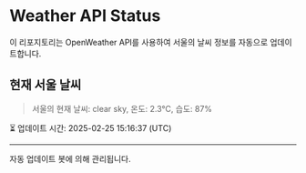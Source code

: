 
# Weather API Status

이 리포지토리는 OpenWeather API를 사용하여 서울의 날씨 정보를 자동으로 업데이트합니다.

## 현재 서울 날씨
> 서울의 현재 날씨: clear sky, 온도: 2.3°C, 습도: 87%

⏳ 업데이트 시간: 2025-02-25 15:16:37 (UTC)

---
자동 업데이트 봇에 의해 관리됩니다.
